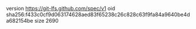 version https://git-lfs.github.com/spec/v1
oid sha256:f433c0cf9d063174628aed83f65238c26c828c63f9fa84a9640be4da682154be
size 2690
